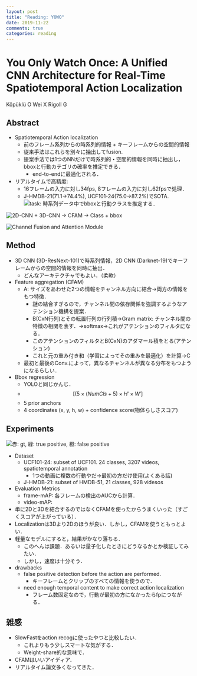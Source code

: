 ```yaml
---
layout: post
title: "Reading: YOWO"
date: 2019-11-22
comments: true
categories: reading
---
```


# You Only Watch Once: A Unified CNN Architecture for Real-Time Spatiotemporal Action Localization
Köpüklü O Wei X Rigoll G 

## Abstract
- Spatiotemporal Action localization
    - 前のフレーム系列からの時系列的情報 + キーフレームからの空間的情報
    - 従来手法はこれらを別々に抽出してfusion.
    - 提案手法では1つのNNだけで時系列的・空間的情報を同時に抽出し，bboxと行動カテゴリの確率を推定できる．
        - end-to-endに最適化される．
- リアルタイムで高精度:
    - 16フレームの入力に対し34fps, 8フレームの入力に対し62fpsで処理．
    - J-HMDB-21(71.1→74.4%), UCF101-24(75.0→87.2%)でSOTA.
![task: 時系列データ中でbboxと行動クラスを推定する．](https://paper-attachments.dropbox.com/s_CAD7B9EB9BCD94E01796BF03456C061D8447B4F268998E90AA225519C25FFC2B_1574264760873_Screen+Shot+2019-11-21+at+0.45.31.png)

![2D-CNN + 3D-CNN → CFAM → Class + bbox](https://paper-attachments.dropbox.com/s_CAD7B9EB9BCD94E01796BF03456C061D8447B4F268998E90AA225519C25FFC2B_1574264897234_image.png)

![Channel Fusion and Attention Module](https://paper-attachments.dropbox.com/s_CAD7B9EB9BCD94E01796BF03456C061D8447B4F268998E90AA225519C25FFC2B_1574264978607_image.png)

## Method
- 3D CNN (3D-ResNext-101)で時系列情報，2D CNN (Darknet-19)でキーフレームからの空間的情報を同時に抽出．
    - どんなアーキテクチャでもよい．（柔軟）
- Feature aggregation (CFAM)
    - A: サイズをあわせた2つの情報をチャンネル方向に結合→両方の情報をもつ特徴．
        - 謎の結合すぎるので，チャンネル間の依存関係を強調するようなアテンション機構を提案．
        - B(CxN行列)とその転置行列の行列積→Gram matrix: チャンネル間の特徴の相関を表す．→softmax→これがアテンションのフィルタになる．
        - このアテンションのフィルタとB(CxN)のアダマール積をとる(アテンション)
        - これと元の重み付き和（学習によってその重みを最適化）を計算→C
    - 最初と最後のConv.によって，異なるチャンネルが異なる分布をもつようになるらしい．
- Bbox regression
    - YOLOと同じかんじ．
    - $$[(5\times (NumCls + 5) \times H' \times W']$$
    - 5 prior anchors
    - 4 coordinates (x, y, h, w) + confidence score(物体らしさスコア)


## Experiments
![赤: gt, 緑: true positive, 橙: false positive](https://paper-attachments.dropbox.com/s_CAD7B9EB9BCD94E01796BF03456C061D8447B4F268998E90AA225519C25FFC2B_1574269140690_image.png)

- Dataset
    - UCF101-24: subset of UCF101. 24 classes, 3207 videos, spatiotemporal annotation
        - 1つの動画に複数の行動やだ→最初の方だけ使用(よくある話)
    - J-HMDB-21: subset of HMDB-51, 21 classes, 928 videsos
- Evaluation Metrics
    - frame-mAP: 各フレームの検出のAUCから計算．
    - video-mAP: 
- 単に2Dと3Dを結合するのではなくCFAMを使ったからうまくいった（すごくスコアが上がっている）．
- Localizationは3Dより2Dのほうが良い．しかし，CFAMを使うともっとよい．
- 軽量なモデルにすると，結果がかなり落ちる．
    - このへんは課題．あるいは量子化したときにどうなるかとか検証してみたい．
    - しかし，速度は十分そう．
- drawbacks
    - false positive detection before the action are performed.
        - キーフレームとクリップのすべての情報を使うので．
    - need enough temporal content to make correct action localization
        - フレーム数固定なので，行動が最初の方になかったらfpにつながる．


## 雑感
- SlowFastをaction recogに使ったやつと比較したい．
    - これよりもう少しスマートな気がする．
    - Weight-share的な意味で．
- CFAMはいいアイディア．
- リアルタイム論文多くなってきた．

